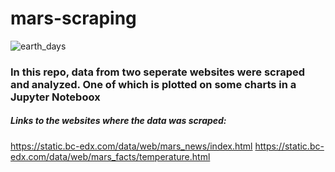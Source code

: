 # mars-scraping

![earth_days](https://user-images.githubusercontent.com/112681621/236701225-fec8b3ab-2b94-4b6f-9ea1-57747bcd53f3.png)

### In this repo, data from two seperate websites were scraped and analyzed. One of which is plotted on some charts in a Jupyter Noteboox

##### Links to the websites where the data was scraped:
https://static.bc-edx.com/data/web/mars_news/index.html
https://static.bc-edx.com/data/web/mars_facts/temperature.html

